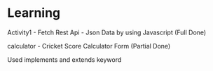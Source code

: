 # Learning

Activity1 - Fetch Rest Api - Json Data by using Javascript (Full Done)

calculator - Cricket Score Calculator Form (Partial Done)

Used implements and extends keyword
